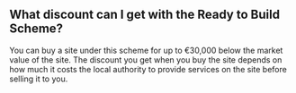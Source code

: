 ##  What discount can I get with the Ready to Build Scheme?

You can buy a site under this scheme for up to €30,000 below the market value
of the site. The discount you get when you buy the site depends on how much it
costs the local authority to provide services on the site before selling it to
you.
